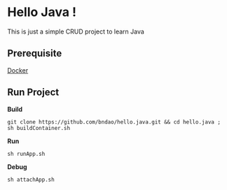 # Hello Java !
This is just a simple CRUD project to learn Java

## Prerequisite
[Docker](https://www.docker.com/)  

## Run Project

**Build**

`git clone https://github.com/bndao/hello.java.git && cd hello.java ; sh buildContainer.sh`

**Run**

`sh runApp.sh`

**Debug**

`sh attachApp.sh`